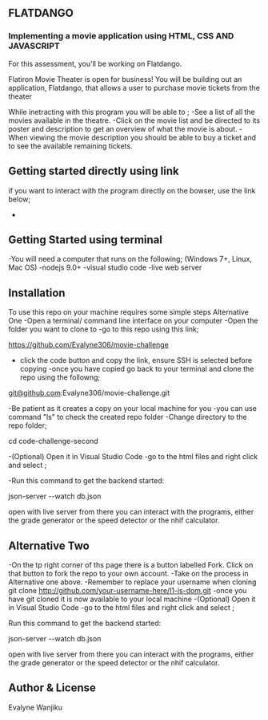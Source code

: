## FLATDANGO


### Implementing a movie application using HTML, CSS AND JAVASCRIPT
For this assessment, you'll be working on Flatdango.

Flatiron Movie Theater is open for business! You will be building out an
application, Flatdango, that allows a user to purchase movie tickets from the
theater

While inetracting with this program you will be able to ;
-See a list of all the movies available in the theatre.
-Click on the movie list and be directed to its poster and description to get an overview of what the movie is about.
-When viewing the movie description you should be able to buy a ticket and to see the available remaining tickets.

## Getting started directly using link
if you want to interact with the program directly on the bowser, use the link below;

*

## Getting Started using terminal
-You will need a computer that runs on the following;
(Windows 7+, Linux, Mac OS)
-nodejs 9.0+
-visual studio code
-live web server

## Installation
To use this repo on your machine requires some simple steps
Alternative One
-Open a terminal/ command line interface on your computer
-Open the folder you want to clone to
-go to this repo using this link;

https://github.com/Evalyne306/movie-challenge
- click the code button and copy the link, ensure SSH is selected before copying
-once you have copied go back to your terminal and clone the repo using the followng;

git@github.com:Evalyne306/movie-challenge.git

-Be patient as it creates a copy on your local machine for you
-you can use command "ls" to check the created repo folder
-Change directory to the repo folder;

cd code-challenge-second


-(Optional) Open it in Visual Studio Code
-go to the html files and right click and select ;

-Run this command to get the backend started: 

json-server --watch db.json

open with live server
from there you can interact with the programs, either the grade generator or the speed detector or the nhif calculator.

## Alternative Two
-On the tp right corner of ths page there is a button labelled Fork.
Click on that button to fork the repo to your own account.
-Take on the process in Alternative one above.
-Remember to replace your username when cloning
git clone http://github.com/your-username-here/l1-js-dom.git
-once you have git cloned it is now available to your local machine
-(Optional) Open it in Visual Studio Code
-go to the html files and right click and select ;

Run this command to get the backend started: 

json-server --watch db.json

open with live server
from there you can interact with the programs, either the grade generator or the speed detector or the nhif calculator.




## Author & License
Evalyne Wanjiku